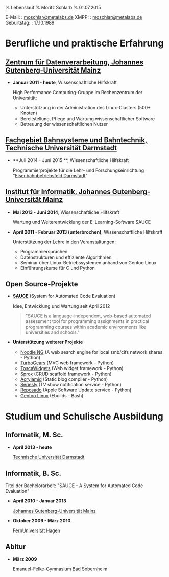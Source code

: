% Lebenslauf
% Moritz Schlarb
% 01.07.2015

<!--Anschrift:
:   Portlandstr. 9, 55130 Mainz-->
<!--Mobil:
:   +49 151 27525200-->
E-Mail:
:   <moschlar@metalabs.de>
XMPP:
:   [moschlar@metalabs.de](xmpp:moschlar@metalabs.de)
Geburtstag:
:   17.10.1989


Berufliche und praktische Erfahrung
===================================

## [Zentrum für Datenverarbeitung, Johannes Gutenberg-Universität Mainz](http://www.zdv.uni-mainz.de/)

*   **Januar 2011 - heute**, Wissenschaftliche Hilfskraft

    High Performance Computing-Gruppe im Rechenzentrum der Universität:

    - Unterstützung in der Administration des Linux-Clusters (500+ Knoten)
    - Bereitstellung, Pflege und Wartung wissenschaftlicher Software
    - Betreuung der wissenschaftlichen Nutzer

##  [Fachgebiet Bahnsysteme und Bahntechnik, Technische Universität Darmstadt](http://www.verkehr.tu-darmstadt.de/bs/bahnsysteme/startseite_bs_1/index.de.jsp)

* **Juli 2014 - Juni 2015 **, Wissenschaftliche Hilfskraft

    Programmierprojekte für die Lehr- und Forschungseinrichtung
    "[Eisenbahnbetriebsfeld Darmstadt](http://www.eisenbahnbetriebsfeld.de/)"

## [Institut für Informatik, Johannes Gutenberg-Universität Mainz](http://www.informatik.uni-mainz.de/)

*   **Mai 2013 - Juni 2014**, Wissenschaftliche Hilfskraft

    Wartung und Weiterentwicklung der E-Learning-Software SAUCE

*   **April 2011 - Februar 2013 (unterbrochen)**, Wissenschaftliche Hilfskraft

    Unterstützung der Lehre in den Veranstaltungen:

    - Programmiersprachen
    - Datenstrukturen und effiziente Algorithmen
    - Seminar über Linux-Betriebssystemen anhand von Gentoo Linux
    - Einführungskurse für C und Python

## Open Source-Projekte

* **[SAUCE](https://github.com/moschlar/SAUCE)** (System for Automated Code Evaluation)

    Idee, Entwicklung und Wartung seit April 2012

    > "SAUCE is a language-independent, web-based automated assessment tool for programming assignments in practical programming courses within academic environments like universities and schools."

* **Unterstützung weiterer Projekte**

    - [Noodle NG](https://code.google.com/p/noodle-ng/) (A web search engine for local smb/cifs network shares. - Python)
    - [TurboGears](http://turbogears.org/) (MVC web framework - Python)
    - [ToscaWidgets](http://toscawidgets.org/) (Web widget framework - Python)
    - [Sprox](https://bitbucket.org/percious/sprox/) (CRUD scaffold framework - Python)
    - [Acrylamid](http://posativ.org/acrylamid/) (Static blog compiler - Python)
    - [Seriesly](https://github.com/stefanw/seriesly) (TV show notification service - Python)
    - [Reposado](https://github.com/wdas/reposado) (Apple Software Update service - Python)
    - [Gentoo Linux](http://www.gentoo.org/) (Ebuilds - Bash)


Studium und Schulische Ausbildung
=================================

## Informatik, M. Sc.

*   **April 2013 - heute**

    [Technische Universität Darmstadt](https://www.tu-darmstadt.de/index.de.jsp)

## Informatik, B. Sc.

Titel der Bachelorarbeit: "SAUCE - A System for Automated Code Evaluation"

*   **April 2010 - Januar 2013**

    [Johannes Gutenberg-Universität Mainz](https://www.uni-mainz.de/)

*   **Oktober 2009 - März 2010**

    [FernUniversität Hagen](http://www.fernuniversitaet-hagen.de/)

## Abitur

*   **März 2009**

    Emanuel-Felke-Gymnasium Bad Sobernheim
